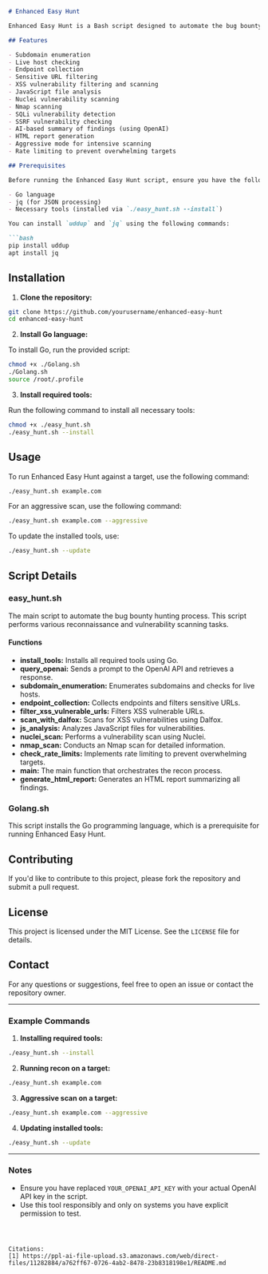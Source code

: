 ```markdown
# Enhanced Easy Hunt

Enhanced Easy Hunt is a Bash script designed to automate the bug bounty hunting process. This advanced version integrates AI-enhanced analysis and provides a comprehensive suite of tools for efficient and thorough security assessments.

## Features

- Subdomain enumeration
- Live host checking
- Endpoint collection
- Sensitive URL filtering
- XSS vulnerability filtering and scanning
- JavaScript file analysis
- Nuclei vulnerability scanning
- Nmap scanning
- SQLi vulnerability detection
- SSRF vulnerability checking
- AI-based summary of findings (using OpenAI)
- HTML report generation
- Aggressive mode for intensive scanning
- Rate limiting to prevent overwhelming targets

## Prerequisites

Before running the Enhanced Easy Hunt script, ensure you have the following prerequisites installed:

- Go language
- jq (for JSON processing)
- Necessary tools (installed via `./easy_hunt.sh --install`)

You can install `uddup` and `jq` using the following commands:

```bash
pip install uddup
apt install jq
```

## Installation

1. **Clone the repository:**

```bash
git clone https://github.com/yourusername/enhanced-easy-hunt
cd enhanced-easy-hunt
```

2. **Install Go language:**

To install Go, run the provided script:

```bash
chmod +x ./Golang.sh
./Golang.sh
source /root/.profile
```

3. **Install required tools:**

Run the following command to install all necessary tools:

```bash
chmod +x ./easy_hunt.sh
./easy_hunt.sh --install
```

## Usage

To run Enhanced Easy Hunt against a target, use the following command:

```bash
./easy_hunt.sh example.com
```

For an aggressive scan, use the following command:

```bash
./easy_hunt.sh example.com --aggressive
```

To update the installed tools, use:

```bash
./easy_hunt.sh --update
```

## Script Details

### easy_hunt.sh

The main script to automate the bug bounty hunting process. This script performs various reconnaissance and vulnerability scanning tasks.

#### Functions

- **install_tools:** Installs all required tools using Go.
- **query_openai:** Sends a prompt to the OpenAI API and retrieves a response.
- **subdomain_enumeration:** Enumerates subdomains and checks for live hosts.
- **endpoint_collection:** Collects endpoints and filters sensitive URLs.
- **filter_xss_vulnerable_urls:** Filters XSS vulnerable URLs.
- **scan_with_dalfox:** Scans for XSS vulnerabilities using Dalfox.
- **js_analysis:** Analyzes JavaScript files for vulnerabilities.
- **nuclei_scan:** Performs a vulnerability scan using Nuclei.
- **nmap_scan:** Conducts an Nmap scan for detailed information.
- **check_rate_limits:** Implements rate limiting to prevent overwhelming targets.
- **main:** The main function that orchestrates the recon process.
- **generate_html_report:** Generates an HTML report summarizing all findings.

### Golang.sh

This script installs the Go programming language, which is a prerequisite for running Enhanced Easy Hunt.

## Contributing

If you'd like to contribute to this project, please fork the repository and submit a pull request.

## License

This project is licensed under the MIT License. See the `LICENSE` file for details.

## Contact

For any questions or suggestions, feel free to open an issue or contact the repository owner.

---

### Example Commands

1. **Installing required tools:**

```bash
./easy_hunt.sh --install
```

2. **Running recon on a target:**

```bash
./easy_hunt.sh example.com
```

3. **Aggressive scan on a target:**

```bash
./easy_hunt.sh example.com --aggressive
```

4. **Updating installed tools:**

```bash
./easy_hunt.sh --update
```

---

### Notes

- Ensure you have replaced `YOUR_OPENAI_API_KEY` with your actual OpenAI API key in the script.
- Use this tool responsibly and only on systems you have explicit permission to test.

```



Citations:
[1] https://ppl-ai-file-upload.s3.amazonaws.com/web/direct-files/11282884/a762ff67-0726-4ab2-8478-23b8318198e1/README.md
